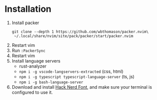 # Installation

1. Install packer
	```
    git clone --depth 1 https://github.com/wbthomason/packer.nvim\
	 ~/.local/share/nvim/site/pack/packer/start/packer.nvim
    ```
1. Restart vim
1. Run `:PackerSync`
1. Restart vim
1. Install language servers
   - rust-analyzer
   - `npm i -g vscode-langservers-extracted` (css, html)
   - `npm i -g typescript typescript-language-server` (ts, js)
   - `npm i -g bash-language-server`
1. Download and install [Hack Nerd Font](https://github.com/ryanoasis/nerd-fonts/blob/master/patched-fonts/Hack/Regular/HackNerdFont-Regular.ttf),
   and make sure your terminal is configured to use it.
